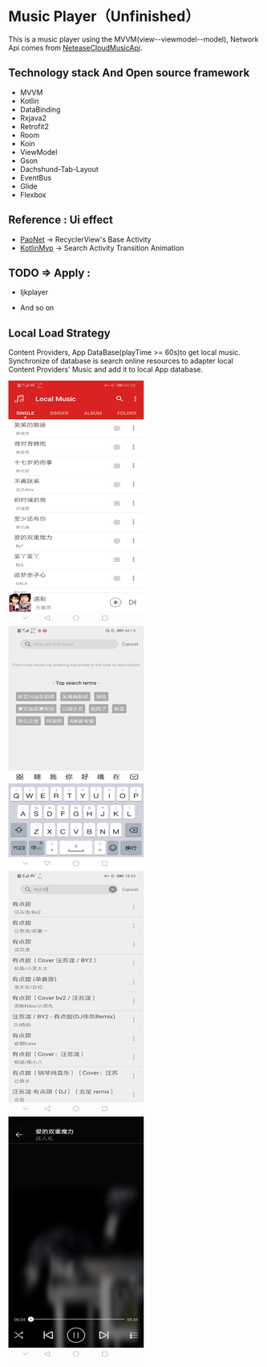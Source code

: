 # Music Player（Unfinished）
This is a music player using the MVVM(view--viewmodel--model), Network Api comes from [NeteaseCloudMusicApi](https://binaryify.github.io/NeteaseCloudMusicApi/#/?id=neteasecloudmusicapi).

## Technology stack And Open source framework

* MVVM
* Kotlin
* DataBinding
* Rxjava2
* Retrofit2
* Room
* Koin
* ViewModel
* Gson
* Dachshund-Tab-Layout
* EventBus
* Glide
* Flexbox

## Reference : Ui effect
* [PaoNet](https://github.com/ditclear/PaoNet) -> RecyclerView's Base Activity
* [KotlinMvp](https://github.com/git-xuhao/KotlinMvp) -> Search Activity Transition Animation

## TODO => Apply : 
* Ijkplayer

* And so on

## Local Load Strategy
Content Providers, App DataBase(playTime >= 60s)to get local music. 
Synchronize of database is search online resources to adapter local Content Providers' Music and add it to local App database.

<img src="display/demo1.jpg" alt="screenshot" title="screenshot" width="270" height="486">
<img src="display/demo2.jpg" alt="screenshot" title="screenshot" width="270" height="486">
<img src="display/demo3.jpg" alt="screenshot" title="screenshot" width="270" height="486">
<img src="display/demo4.jpg" alt="screenshot" title="screenshot" width="270" height="486">
